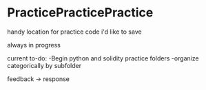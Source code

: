 # PracticePracticePractice
handy location for practice code i'd like to save

always in progress

current to-do:
-Begin python and solidity practice folders
-organize categorically by subfolder

feedback -> response